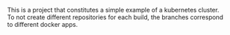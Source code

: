 This is a project that constitutes a simple example of a kubernetes cluster. To not create different repositories for each build, the branches correspond to different docker apps. 
